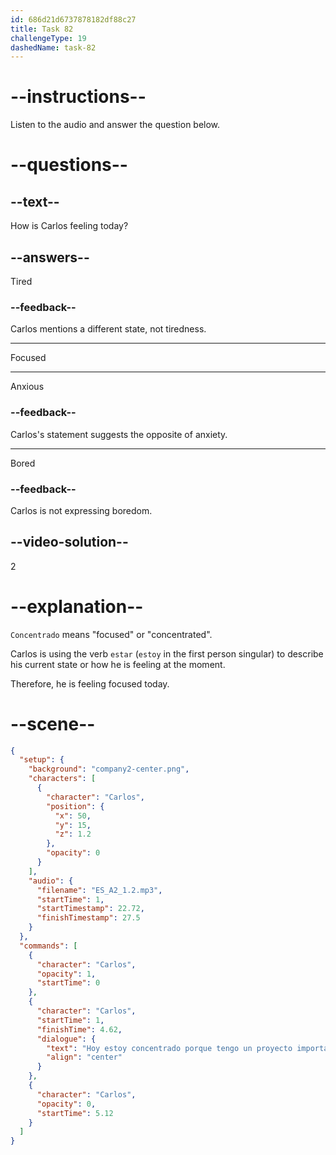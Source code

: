 ```yaml
---
id: 686d21d6737878182df88c27
title: Task 82
challengeType: 19
dashedName: task-82
---
```


<!-- (Audio) Carlos: Hoy estoy concentrado porque tengo un proyecto importante. -->

# --instructions--

Listen to the audio and answer the question below.

# --questions--

## --text--

How is Carlos feeling today?

## --answers--

Tired

### --feedback--

Carlos mentions a different state, not tiredness.

---

Focused

---

Anxious

### --feedback--

Carlos's statement suggests the opposite of anxiety.

---

Bored

### --feedback--

Carlos is not expressing boredom.

## --video-solution--

2

# --explanation--

`Concentrado` means "focused" or "concentrated".

Carlos is using the verb `estar` (`estoy` in the first person singular) to describe his current state or how he is feeling at the moment. 

Therefore, he is feeling focused today.

# --scene--

```json
{
  "setup": {
    "background": "company2-center.png",
    "characters": [
      {
        "character": "Carlos",
        "position": {
          "x": 50,
          "y": 15,
          "z": 1.2
        },
        "opacity": 0
      }
    ],
    "audio": {
      "filename": "ES_A2_1.2.mp3",
      "startTime": 1,
      "startTimestamp": 22.72,
      "finishTimestamp": 27.5
    }
  },
  "commands": [
    {
      "character": "Carlos",
      "opacity": 1,
      "startTime": 0
    },
    {
      "character": "Carlos",
      "startTime": 1,
      "finishTime": 4.62,
      "dialogue": {
        "text": "Hoy estoy concentrado porque tengo un proyecto importante.",
        "align": "center"
      }
    },
    {
      "character": "Carlos",
      "opacity": 0,
      "startTime": 5.12
    }
  ]
}
```
